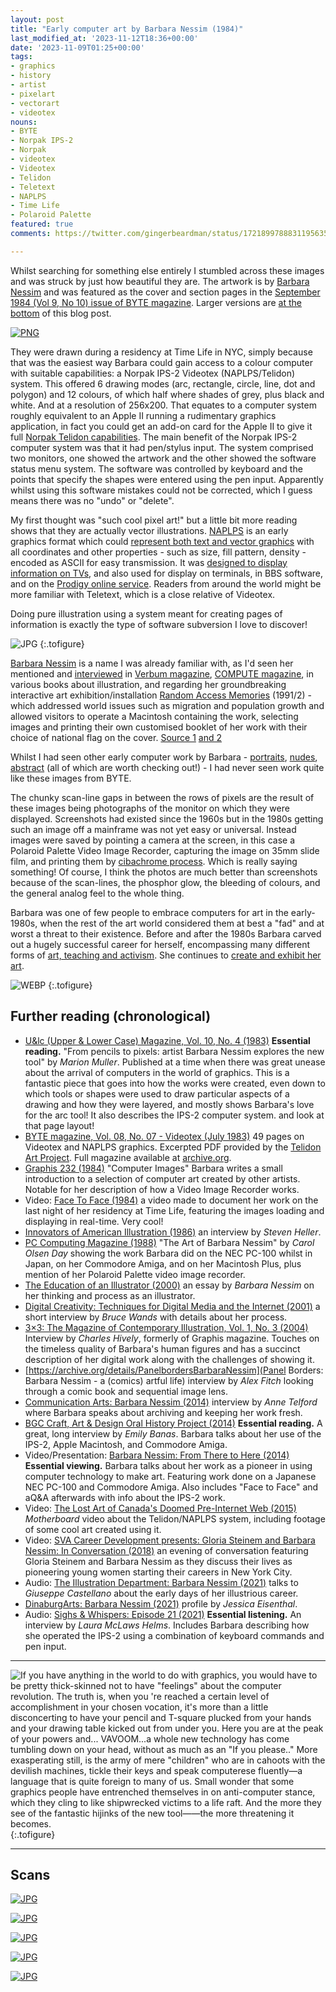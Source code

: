 ```yaml
---
layout: post
title: "Early computer art by Barbara Nessim (1984)"
last_modified_at: '2023-11-12T18:36+00:00'
date: '2023-11-09T01:25+00:00'
tags:
- graphics
- history
- artist
- pixelart
- vectorart
- videotex
nouns:
- BYTE
- Norpak IPS-2
- Norpak
- videotex
- Videotex
- Telidon
- Teletext
- NAPLPS
- Time Life
- Polaroid Palette
featured: true
comments: https://twitter.com/gingerbeardman/status/1721899788831195635

---
```


Whilst searching for something else entirely I stumbled across these images and was struck by just how beautiful they are. The artwork is by [Barbara Nessim](https://en.wikipedia.org/wiki/Barbara_Nessim) and was featured as the cover and section pages in the [September 1984 (Vol 9, No 10) issue of BYTE magazine](https://archive.org/details/BYTE_Vol_09-10_1984-09_Computer_Graphics/mode/2up). Larger versions are [at the bottom](#scans) of this blog post.

[![PNG](https://cdn.gingerbeardman.com/images/posts/barbara-nessim-byte-1984-09-image-thumbnails.png)](#scans)

They were drawn during a residency at Time Life in NYC, simply because that was the easiest way Barbara could gain access to a colour computer with suitable capabilities: a Norpak IPS-2 Videotex (NAPLPS/Telidon) system. This offered 6 drawing modes (arc, rectangle, circle, line, dot and polygon) and 12 colours, of which half where shades of grey, plus black and white. And at a resolution of 256x200. That equates to a computer system roughly equivalent to an Apple II running a rudimentary graphics application, in fact you could get an add-on card for the Apple II to give it full [Norpak Telidon capabilities](https://wiki.preterhuman.net/Norpak_Telidon_Graphics_System). The main benefit of the Norpak IPS-2 computer system was that it had pen/stylus input. The system comprised two monitors, one showed the artwork and the other showed the software status menu system. The software was controlled by keyboard and the points that specify the shapes were entered using the pen input. Apparently whilst using this software mistakes could not be corrected, which I guess means there was no "undo" or "delete".

My first thought was "such cool pixel art!" but a little bit more reading shows that they are actually vector illustrations. [NAPLPS](https://en.wikipedia.org/wiki/NAPLPS) is an early graphics format which could [represent both text and vector graphics](https://archive.org/details/telidonbook0000unse/page/116/mode/2up) with all coordinates and other properties - such as size, fill pattern, density - encoded as ASCII for easy transmission. It was [designed to display information on TVs](https://www.friendsofcrc.ca/Projects/Telidon/Telidon.html), and also used for display on terminals, in BBS software, and on the [Prodigy online service](https://en.wikipedia.org/wiki/Prodigy_(online_service)). Readers from around the world might be more familiar with Teletext, which is a close relative of Videotex.

Doing pure illustration using a system meant for creating pages of information is exactly the type of software subversion I love to discover!

![JPG](https://cdn.gingerbeardman.com/images/posts/barbara-nessim-telidon.jpg "How arcs and rectangles are defined and stored using minimal data, from <em>The Telidon Book</em> (1981)")
{:.tofigure}

[Barbara Nessim](http://www.barbaranessim.com) is a name I was already familiar with, as I'd seen her mentioned and [interviewed](https://archive.org/details/verbum502unse/page/8/mode/1up) in [Verbum magazine](/2019/07/10/verbum-journal-of-personal-computer-aesthetics/), [COMPUTE magazine](https://archive.org/details/compute-magazine), in various books about illustration, and regarding her groundbreaking interactive art exhibition/installation [Random Access Memories](https://digitalartarchive.siggraph.org/artwork/random-access-memories-400/) (1991/2) - which addressed world issues such as migration and population growth and allowed visitors to operate a Macintosh containing the work, selecting images and printing their own customised booklet of her work with their choice of national flag on the cover. [Source 1](https://archive.org/details/computersinartde0000kerl/page/12/mode/1up) [and 2](https://archive.org/details/cyberartsexplori0000unse/page/n207/mode/1up)

Whilst I had seen other early computer work by Barbara - [portraits](https://collections.vam.ac.uk/item/O1257731/ode-to-the-statue-of-photograph-barbara-nessim/), [nudes](https://collections.vam.ac.uk/item/O1257732/reclining-nude-photograph-barbara-nessim/), [abstract](https://barbaranessim.squarespace.com/1980s-computer-works/cikairn7mb0di14fz72fvzubvplcu4) (all of which are worth checking out!) - I had never seen work quite like these images from BYTE. 

The chunky scan-line gaps in between the rows of pixels are the result of these images being photographs of the monitor on which they were displayed. Screenshots had existed since the 1960s but in the 1980s getting such an image off a mainframe was not yet easy or universal. Instead images were saved by pointing a camera at the screen, in this case a Polaroid Palette Video Image Recorder, capturing the image on 35mm slide film, and printing them by [cibachrome process](https://www.npg.org.uk/collections/explore/glossary-of-art-terms/cibachrome-print). Which is really saying something! Of course, I think the photos are much better than screenshots because of the scan-lines, the phosphor glow, the bleeding of colours, and the general analog feel to the whole thing.

Barbara was one of few people to embrace computers for art in the early-1980s, when the rest of the art world considered them at best a "fad" and at worst a threat to their existence. Before and after the 1980s Barbara carved out a hugely successful career for herself, encompassing many different forms of [art, teaching and activism](https://www.printmag.com/culturally-related-design/gloria-steinem-barbara-nessim-writers-artists-role-models/). She continues to [create and exhibit her art](http://www.barbaranessim.com).

![WEBP](https://cdn.gingerbeardman.com/images/posts/barbara-nessim-portrait.webp "Barbara Nessim at the <em>School of Visual Arts</em>, 1986. Photographed by Seiji Kakizaki. <a href=https://www.printmag.com/culturally-related-design/gloria-steinem-barbara-nessim-writers-artists-role-models/>Source</a>")
{:.tofigure}

## Further reading (chronological)

- [U&lc (Upper & Lower Case) Magazine, Vol. 10, No. 4 (1983)](https://archive.org/details/ulc-magazine/Volume%2010-4/page/36/mode/2up) **Essential reading.** "From pencils to pixels: artist Barbara Nessim explores the new tool" by *Marion Muller*. Published at a time when there was great unease about the arrival of computers in the world of graphics. This is a fantastic piece that goes into how the works were created, even down to which tools or shapes were used to draw particular aspects of a drawing and how they were layered, and mostly shows Barbara's love for the arc tool! It also describes the IPS-2 computer system. and look at that page layout!
- [BYTE magazine, Vol. 08, No. 07 - Videotex (July 1983)](https://drive.google.com/file/d/12QcmZ0Z0srtZBkNTvh5p36En71lSUOXi/view) 49 pages on Videotex and NAPLPS graphics. Excerpted PDF provided by the [Telidon Art Project](https://sites.google.com/view/telidonartproject/). Full magazine available at [archive.org](https://archive.org/details/byte-magazine-1983-07-rescan/page/n85/mode/2up).
- [Graphis 232 (1984)](https://store.graphis.com/products/issue-232-digital-version) "Computer Images" Barbara writes a small introduction to a selection of computer art created by other artists. Notable for her description of how a Video Image Recorder works.
- Video: [Face To Face (1984)](https://www.youtube.com/watch?v=vAKWR2b6yB8) a video made to document her work on the last night of her residency at Time Life, featuring the images loading and displaying in real-time. Very cool!
- [Innovators of American Illustration (1986)](https://archive.org/details/innovatorsofamer0000unse_v4p1/page/122/mode/2up) an interview by *Steven Heller*.
- [PC Computing Magazine (1988)](https://archive.org/details/PC_Computing_1988_10/page/n101/mode/2up) "The Art of Barbara Nessim" by *Carol Olsen Day* showing the work Barbara did on the NEC PC-100 whilst in Japan, on her Commodore Amiga, and on her Macintosh Plus, plus mention of her Polaroid Palette video image recorder.
- [The Education of an Illustrator (2000)](https://archive.org/details/isbn_9781581150759/page/8/mode/2up) an essay by *Barbara Nessim* on her thinking and process as an illustrator.
- [Digital Creativity: Techniques for Digital Media and the Internet (2001)](https://archive.org/details/digitalcreativit0000wand/page/76/mode/2up) a short interview by *Bruce Wands* with details about her process.
- [3×3: The Magazine of Contemporary Illustration, Vol. 1, No. 3 (2004)](http://www.artnet.com/usernet/awc/awc_historyview_details.asp?aid=424871289&awc_id=39038&info_type_id=7) Interview by *Charles Hively*, formerly of Graphis magazine. Touches on the timeless quality of Barbara's human figures and has a succinct description of her digital work along with the challenges of showing it.
- [https://archive.org/details/PanelbordersBarbaraNessim](Panel Borders: Barbara Nessim - a (comics) artful life) interview by *Alex Fitch* looking through a comic book and sequential image lens.
- [Communication Arts: Barbara Nessim (2014)](https://www.commarts.com/columns/barbara-nessim) interview by *Anne Telford* where Barbara speaks about archiving and keeping her work fresh.
- [BGC Craft, Art & Design Oral History Project (2014)](https://bgccraftartdesign.org/items/show/29) **Essential reading.** A great, long interview by *Emily Banas*. Barbara talks about her use of the IPS-2, Apple Macintosh, and Commodore Amiga.
- Video/Presentation: [Barbara Nessim: From There to Here (2014)](https://youtu.be/--BAMGqbb8c?t=1115) **Essential viewing.** Barbara talks about her work as a pioneer in using computer technology to make art. Featuring work done on a Japanese NEC PC-100 and Commodore Amiga. Also includes "Face to Face" and aQ&A afterwards with info about the IPS-2 work.
- Video: [The Lost Art of Canada's Doomed Pre-Internet Web (2015)](https://www.youtube.com/watch?v=vjMUe7hkwRs) *Motherboard* video about the Telidon/NAPLPS system, including footage of some cool art created using it.
- Video: [SVA Career Development presents: Gloria Steinem and Barbara Nessim: In Conversation (2018)](https://www.youtube.com/watch?v=skHHummCJY4) an evening of conversation featuring Gloria Steinem and Barbara Nessim as they discuss their lives as pioneering young women starting their careers in New York City.
- Audio: [The Illustration Department: Barbara Nessim (2021)](https://illustrationdept.com/podcast/barbara-nessim-talks-to-giuseppe-castellano) talks to *Giuseppe Castellano* about the early days of her illustrious career.
- [DinaburgArts: Barbara Nessim (2021)](https://dinaburgarts.com/barbara-nessim) profile by *Jessica Eisenthal*.
- Audio: [Sighs & Whispers: Episode 21 (2021)](https://www.sighswhispers.com/episodes/episode-21-barbara-nessim) **Essential listening.** An interview by *Laura McLaws Helms*. Includes Barbara describing how she operated the IPS-2 using a combination of keyboard commands and pen input.

----

![If you have anything in the world to do with graphics, you would have to be pretty thick-skinned not to have "feelings" about the computer revolution. The truth is, when you 're reached a certain level of accomplishment in your chosen vocation, it's more than a little disconcerting to have your pencil and T-square plucked from your hands and your drawing table kicked out from under you. Here you are at the peak of your powers and... VAVOOM...a whole new technology has come tumbling down on your head, without as much as an "If you please.." More exasperating still, is the army of mere "children" who are in cahoots with the devilish machines, tickle their keys and speak computerese fluently—a language that is quite foreign to many of us. Small wonder that some graphics people have entrenched themselves in on anti-computer stance, which they cling to like shipwrecked victims to a life raft. And the more they see of the fantastic hijinks of the new tool——the more threatening it becomes.](https://cdn.gingerbeardman.com/images/posts/barbara-nessim-uandlc-quote.png "Quote from U&lc (Upper & Lower Case) Magazine, Vol. 10, No. 4 (1983)")
{:.tofigure}

----

## Scans

[![JPG](https://cdn.gingerbeardman.com/images/posts/barbara-nessim-byte-1984-09-image-01.jpg)](https://archive.org/details/BYTE_Vol_09-10_1984-09_Computer_Graphics/mode/2up)

[![JPG](https://cdn.gingerbeardman.com/images/posts/barbara-nessim-byte-1984-09-image-02.jpg)](https://archive.org/details/BYTE_Vol_09-10_1984-09_Computer_Graphics/page/n113/mode/2up)

[![JPG](https://cdn.gingerbeardman.com/images/posts/barbara-nessim-byte-1984-09-image-03.jpg)](https://archive.org/details/BYTE_Vol_09-10_1984-09_Computer_Graphics/page/n163/mode/2up)

[![JPG](https://cdn.gingerbeardman.com/images/posts/barbara-nessim-byte-1984-09-image-04.jpg)](https://archive.org/details/BYTE_Vol_09-10_1984-09_Computer_Graphics/page/n305/mode/2up)

[![JPG](https://cdn.gingerbeardman.com/images/posts/barbara-nessim-byte-1984-09-image-05.jpg)](https://archive.org/details/BYTE_Vol_09-10_1984-09_Computer_Graphics/page/n361/mode/2up)
